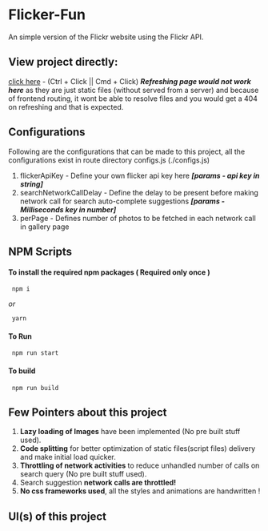 
# Flicker-Fun
An simple version of the Flickr website using the Flickr API.

## View project directly:

[click here](http://flickrfun.surge.sh) - (Ctrl + Click || Cmd + Click) _**Refreshing page would not work here**_ as they are just static files (without served from a server) and because of frontend routing, it wont be able to resolve files and you would get a 404 on refreshing and that is expected.

## Configurations 
Following are the configurations that can be made to this project, all the configurations exist in route directory configs.js (./configs.js) 
1.  flickerApiKey - Define your own flicker api key here _**[params - api key in string]**_ 
2.  searchNetworkCallDelay - Define the delay to be present before making network call for search auto-complete suggestions _**[params - Milliseconds key in number]**_
3.  perPage - Defines number of photos to be fetched in each network call in gallery page 

## NPM Scripts

#### To install the required npm packages ( Required only once )
     npm i
     
_or_

     yarn
    

#### To Run
     npm run start 

#### To build
     npm run build
     
## Few Pointers about this project 
1. **Lazy loading of Images** have been implemented (No pre built stuff used).
2. **Code splitting** for better optimization of static files(script files) delivery and make initial load quicker.
3. **Throttling of network activities** to reduce unhandled number of calls on search query (No pre built stuff used).
4. Search suggestion **network calls are throttled!**
5. **No css frameworks used**, all the styles and animations are handwritten ! 


## UI(s) of this project
